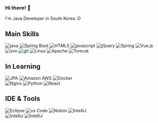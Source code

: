 ### Hi there! 👋

I'm Java Developer in South Korea :D

## Main Skills

![java](https://img.shields.io/badge/-java-007396?style=for-the-badge&logo=java&logoColor=ffffff)
![Spring Boot](https://img.shields.io/badge/-SpringBoot-6DB33F?style=for-the-badge&logo=SpringBoot&logoColor=ffffff)
![HTML5](https://img.shields.io/badge/-HTML5-F05032?style=for-the-badge&logo=html5&logoColor=ffffff)
![javascript](https://img.shields.io/badge/-javascript-F7DF1E?style=for-the-badge&logo=javascript&logoColor=ffffff)
![jQuery](https://img.shields.io/badge/-jQuery-0769AD?style=for-the-badge&logo=jQuery&logoColor=ffffff)
![Spring](https://img.shields.io/badge/-Spring-DB33F?style=for-the-badge&logo=Spring&logoColor=ffffff)
![Vue.js](https://img.shields.io/badge/-Vue.js-4FC08D?style=for-the-badge&logo=Vue.js&logoColor=ffffff)
<br/>
![svn](https://img.shields.io/badge/-Subversion-809CC9?style=for-the-badge&logo=Subversion&logoColor=ffffff)
![git](https://img.shields.io/badge/-git-F05032?style=for-the-badge&logo=git&logoColor=ffffff)
![Linux](https://img.shields.io/badge/-Linux-FCC624?style=for-the-badge&logo=Linux&logoColor=000000)
![Apache](https://img.shields.io/badge/-Apache-D22128?style=for-the-badge&logo=Apache&logoColor=ffffff)
![Tomcat](https://img.shields.io/badge/-ApacheTomcat-F8DC75?style=for-the-badge&logo=ApacheTomcat&logoColor=000000)

## In Learning

![JPA](https://img.shields.io/badge/-JPA-59666C?style=for-the-badge&logo=hibernate&Color=ffffff)
![Amazon AWS](https://img.shields.io/badge/-AmazonAWS-232F3E?style=for-the-badge&logo=AmazonAWS&logoColor=ffffff)
![Docker](https://img.shields.io/badge/-Docker-2496ED?style=for-the-badge&logo=Docker&logoColor=ffffff)
<br/>
![Nginx](https://img.shields.io/badge/-Nginx-009639?style=for-the-badge&logo=Nginx&logoColor=ffffff)
![Python](https://img.shields.io/badge/-Python-3776AB?style=for-the-badge&logo=Python&logoColor=ffffff)
![React](https://img.shields.io/badge/-react-61DAFB?style=for-the-badge&logo=react&logoColor=000000)


## IDE & Tools

![Eclipse](https://img.shields.io/badge/-EclipseIDE-2C2255?style=for-the-badge&logo=EclipseIDE&logoColor=ffffff)
![vs Code](https://img.shields.io/badge/-VisualStudioCode-007ACC?style=for-the-badge&logo=VisualStudioCode&logoColor=ffffff)
![Notion](https://img.shields.io/badge/-Notion-000000?style=for-the-badge&logo=Notion&logoColor=ffffff)
![IntelliJ](https://img.shields.io/badge/-intellijidea-000000?style=for-the-badge&logo=intellijidea&logoColor=ffffff)
<br/>
![IntelliJ](https://img.shields.io/badge/-confluence-172B4D?style=for-the-badge&logo=confluence&logoColor=ffffff)
![IntelliJ](https://img.shields.io/badge/-jira-0052CC?style=for-the-badge&logo=jira&logoColor=ffffff)




<!--
**Chiptune93/Chiptune93** is a ✨ _special_ ✨ repository because its `README.md` (this file) appears on your GitHub profile.

Here are some ideas to get you started:

- 🔭 I’m currently working on ...
- 🌱 I’m currently learning ...
- 👯 I’m looking to collaborate on ...
- 🤔 I’m looking for help with ...
- 💬 Ask me about ...
- 📫 How to reach me: ...
- 😄 Pronouns: ...
- ⚡ Fun fact: ...
-->
